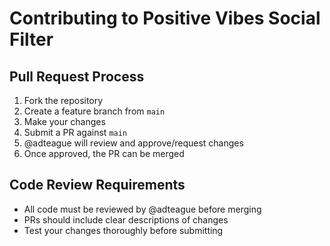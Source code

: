 # Contributing to Positive Vibes Social Filter

## Pull Request Process
1. Fork the repository
2. Create a feature branch from `main`
3. Make your changes
4. Submit a PR against `main`
5. @adteague will review and approve/request changes
6. Once approved, the PR can be merged

## Code Review Requirements
- All code must be reviewed by @adteague before merging
- PRs should include clear descriptions of changes
- Test your changes thoroughly before submitting